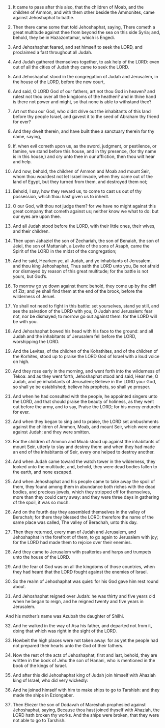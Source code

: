 1. It came to pass after this also, that the children of Moab, and
the children of Ammon, and with them other beside the Ammonites, came
against Jehoshaphat to battle.

2. Then there came some that told Jehoshaphat, saying, There cometh
a great multitude against thee from beyond the sea on this side Syria;
and, behold, they be in Hazazontamar, which is Engedi.

3. And Jehoshaphat feared, and set himself to seek the LORD, and
proclaimed a fast throughout all Judah.

4. And Judah gathered themselves together, to ask help of the LORD:
even out of all the cities of Judah they came to seek the LORD.

5. And Jehoshaphat stood in the congregation of Judah and Jerusalem,
in the house of the LORD, before the new court,

6. And said, O LORD
God of our fathers, art not thou God in heaven? and rulest not thou
over all the kingdoms of the heathen? and in thine hand is there not
power and might, so that none is able to withstand thee?

7. Art not
thou our God, who didst drive out the inhabitants of this land before
thy people Israel, and gavest it to the seed of Abraham thy friend for
ever?

8. And they dwelt therein, and have built thee a sanctuary
therein for thy name, saying,

9. If, when evil cometh upon us, as
the sword, judgment, or pestilence, or famine, we stand before this
house, and in thy presence, (for thy name is in this house,) and cry
unto thee in our affliction, then thou wilt hear and help.

10. And now, behold, the children of Ammon and Moab and mount Seir,
whom thou wouldest not let Israel invade, when they came out of the
land of Egypt, but they turned from them, and destroyed them not;

11. Behold, I say, how they reward us, to come to cast us out of thy
possession, which thou hast given us to inherit.

12. O our God, wilt thou not judge them? for we have no might
against this great company that cometh against us; neither know we
what to do: but our eyes are upon thee.

13. And all Judah stood before the LORD, with their little ones,
their wives, and their children.

14. Then upon Jahaziel the son of Zechariah, the son of Benaiah, the
son of Jeiel, the son of Mattaniah, a Levite of the sons of Asaph,
came the Spirit of the LORD in the midst of the congregation;

15. And he said, Hearken ye, all Judah, and ye inhabitants of Jerusalem,
and thou king Jehoshaphat, Thus saith the LORD unto you, Be not afraid
nor dismayed by reason of this great multitude; for the battle is not
yours, but God’s.

16. To morrow go ye down against them: behold, they come up by the
cliff of Ziz; and ye shall find them at the end of the brook, before
the wilderness of Jeruel.

17. Ye shall not need to fight in this battle: set yourselves, stand
ye still, and see the salvation of the LORD with you, O Judah and
Jerusalem: fear not, nor be dismayed; to morrow go out against them:
for the LORD will be with you.

18. And Jehoshaphat bowed his head with his face to the ground: and
all Judah and the inhabitants of Jerusalem fell before the LORD,
worshipping the LORD.

19. And the Levites, of the children of the Kohathites, and of the
children of the Korhites, stood up to praise the LORD God of Israel
with a loud voice on high.

20. And they rose early in the morning, and went forth into the
wilderness of Tekoa: and as they went forth, Jehoshaphat stood and
said, Hear me, O Judah, and ye inhabitants of Jerusalem; Believe in
the LORD your God, so shall ye be established; believe his prophets,
so shall ye prosper.

21. And when he had consulted with the people, he appointed singers
unto the LORD, and that should praise the beauty of holiness, as they
went out before the army, and to say, Praise the LORD; for his mercy
endureth for ever.

22. And when they began to sing and to praise, the LORD set
ambushments against the children of Ammon, Moab, and mount Seir, which
were come against Judah; and they were smitten.

23. For the children of Ammon and Moab stood up against the
inhabitants of mount Seir, utterly to slay and destroy them: and when
they had made an end of the inhabitants of Seir, every one helped to
destroy another.

24. And when Judah came toward the watch tower in the wilderness,
they looked unto the multitude, and, behold, they were dead bodies
fallen to the earth, and none escaped.

25. And when Jehoshaphat and his people came to take away the spoil
of them, they found among them in abundance both riches with the dead
bodies, and precious jewels, which they stripped off for themselves,
more than they could carry away: and they were three days in gathering
of the spoil, it was so much.

26. And on the fourth day they assembled themselves in the valley of
Berachah; for there they blessed the LORD: therefore the name of the
same place was called, The valley of Berachah, unto this day.

27. Then they returned, every man of Judah and Jerusalem, and
Jehoshaphat in the forefront of them, to go again to Jerusalem with
joy; for the LORD had made them to rejoice over their enemies.

28. And they came to Jerusalem with psalteries and harps and
trumpets unto the house of the LORD.

29. And the fear of God was on all the kingdoms of those countries,
when they had heard that the LORD fought against the enemies of
Israel.

30. So the realm of Jehoshaphat was quiet: for his God gave him rest
round about.

31. And Jehoshaphat reigned over Judah: he was thirty and five years
old when he began to reign, and he reigned twenty and five years in
Jerusalem.

And his mother’s name was Azubah the daughter of Shilhi.

32. And he walked in the way of Asa his father, and departed not
from it, doing that which was right in the sight of the LORD.

33. Howbeit the high places were not taken away: for as yet the
people had not prepared their hearts unto the God of their fathers.

34. Now the rest of the acts of Jehoshaphat, first and last, behold,
they are written in the book of Jehu the son of Hanani, who is
mentioned in the book of the kings of Israel.

35. And after this did Jehoshaphat king of Judah join himself with
Ahaziah king of Israel, who did very wickedly:

36. And he joined
himself with him to make ships to go to Tarshish: and they made the
ships in Eziongaber.

37. Then Eliezer the son of Dodavah of Mareshah prophesied against
Jehoshaphat, saying, Because thou hast joined thyself with Ahaziah,
the LORD hath broken thy works. And the ships were broken, that they
were not able to go to Tarshish.